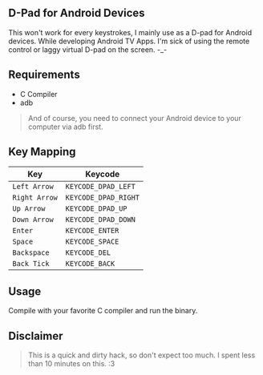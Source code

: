 ## D-Pad for Android Devices 

This won't work for every keystrokes, I mainly use as a D-pad for Android devices. While developing Android TV Apps.
I'm sick of using the remote control or laggy virtual D-pad on the screen. -_-

## Requirements

- C Compiler
- adb

> And of course, you need to connect your Android device to your computer via adb first.

## Key Mapping

| Key | Keycode |
| --- | ------- |
| `Left Arrow` | `KEYCODE_DPAD_LEFT` |
| `Right Arrow` | `KEYCODE_DPAD_RIGHT` |
| `Up Arrow` | `KEYCODE_DPAD_UP` |
| `Down Arrow` | `KEYCODE_DPAD_DOWN` |
| `Enter` | `KEYCODE_ENTER` |
| `Space` | `KEYCODE_SPACE` |
| `Backspace` | `KEYCODE_DEL` |
| `Back Tick` | `KEYCODE_BACK` |

## Usage

Compile with your favorite C compiler and run the binary.

## Disclaimer

> This is a quick and dirty hack, so don't expect too much. I spent less than 10 minutes on this. :3

